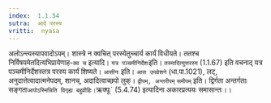 ```yaml
---
index:  1.1.54
sutra:  आदे परस्य
vritti:  nyasa
---
```


अलोऽन्त्यस्यापवादोऽयम्। शास्त्रे न क्वचित् परस्येतुच्चार्य कार्यं विधीयते। ततश्च निर्विषयमेतदित्यभिप्रायेणाह-`क्व च` इत्यादि। `यत्र पञ्चमीनिर्देशः`इति। `तस्मादित्युत्तरस्य` (1.1.67) इति वचनाद् यत्र पञ्चमीनिर्देशस्तत्र परस्य कार्यं शिष्यते। `आसीनः` इति। `आस उपवेशने` (धा.पा.1021), लट्, अनुदात्तेत्वादात्मनेपदम्, शानच्, अदादित्वाच्छपो लुक्। `द्वीपम्, अन्तरीपम्` `समीपम्` इति। द्विर्गता
अन्तर्गताः सङ्गता` आपोऽस्मिन्निति विगृह्य बहुव्रीहिः। `ऋक्पूः` (5.4.74) इत्यादिना अकारप्रत्ययः समासान्तः।।

